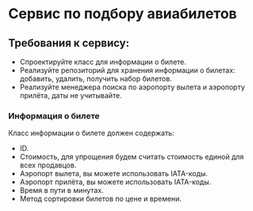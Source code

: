 # Сервис по подбору авиабилетов
## Требования к сервису:

* Спроектируйте класс для информации о билете.
* Реализуйте репозиторий для хранения информации о билетах: добавить, удалить, получить набор билетов.
* Реализуйте менеджера поиска по аэропорту вылета и аэропорту прилёта, даты не учитывайте.

### Информация о билете
Класс информации о билете должен содержать:

* ID.
* Стоимость, для упрощения будем считать стоимость единой для всех продавцов.
* Аэропорт вылета, вы можете использовать IATA-коды.
* Аэропорт прилёта, вы можете использовать IATA-коды.
* Время в пути в минутах.
* Метод сортировки билетов по цене и времени.
